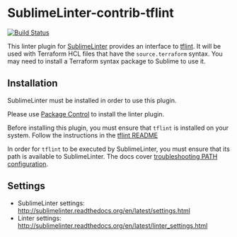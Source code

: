 SublimeLinter-contrib-tflint
================================

[![Build Status](https://travis-ci.org/mcw0933/SublimeLinter-contrib-tflint.svg?branch=master)](https://travis-ci.org/mcw0933/SublimeLinter-contrib-tflint)

This linter plugin for [SublimeLinter](https://github.com/SublimeLinter/SublimeLinter) provides an interface to [tflint](https://github.com/wata727/tflint). It will be used with Terraform HCL files that have the `source.terraform` syntax.  You may need to install a Terraform syntax package to Sublime to use it.

## Installation
SublimeLinter must be installed in order to use this plugin.

Please use [Package Control](https://packagecontrol.io) to install the linter plugin.

Before installing this plugin, you must ensure that `tflint` is installed on your system.  Follow the instructions in the [tflint README](https://github.com/wata727/tflint/blob/master/README.md)

In order for `tflint` to be executed by SublimeLinter, you must ensure that its path is available to SublimeLinter. The docs cover [troubleshooting PATH configuration](http://sublimelinter.readthedocs.io/en/latest/troubleshooting.html#finding-a-linter-executable).

## Settings
- SublimeLinter settings: http://sublimelinter.readthedocs.org/en/latest/settings.html
- Linter settings: http://sublimelinter.readthedocs.org/en/latest/linter_settings.html
